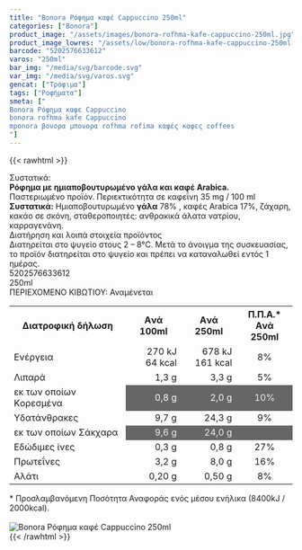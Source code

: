```yaml
---
title: "Bonora Ρόφημα καφέ Cappuccino 250ml"
categories: ["Bonora"]
product_image: "/assets/images/bonora-rofhma-kafe-cappuccino-250ml.jpg"
product_image_lowres: "/assets/low/bonora-rofhma-kafe-cappuccino-250ml.jpg"
barcode: "5202576633612"
varos: "250ml"
bar_img: "/media/svg/barcode.svg"
var_img: "/media/svg/varos.svg"
gencat: ["Τρόφιμα"]
tags: ["Ροφήματα"]
smeta: ["
Bonora Ρόφημα καφε Cappuccino
bonora rofhma kafe Cappuccino
mponora βονορα μπονορα rofhma rofima καφές καφες coffees
"]
---
```

{{< rawhtml >}}

<div class="sload113"><div class="product"><div id="sistatika">Συστατικά:</div><div class="alltext"><strong>Ρόφηµα µε ηµιαποβουτυρωµένο γάλα και καφέ Αrabica.</strong><br>Παστεριωµένο προϊόν. Περιεκτικότητα σε καφεΐνη 35 mg / 100 ml<br><strong>Συστατικά:</strong> Ηµιαποβουτυρωµένο <strong>γάλα</strong> 78% , καφές Arabica 17%, ζάχαρη, κακάο σε σκόνη, σταθεροποιητές: ανθρακικά άλατα νατρίου, καρραγενάνη.</div><div id="loipa">Διατήρηση και λοιπά στοιχεία προϊόντος</div><div class="alltext">Διατηρείται στο ψυγείο στους 2 – 8°C. Μετά το άνοιγµα της συσκευασίας, το προϊόν διατηρείται στο ψυγείο και πρέπει να καταναλωθεί εντός 1 ηµέρας.</div><div id="barcode"><div id="barimage1"></div><span id="bartext">5202576633612</span></div><div id="varos"><div id="varosimage1"></div><span id="varostext">250ml</span></div><div id="kivotio">ΠΕΡΙΕΧΟΜΕΝΟ ΚΙΒΩΤΙΟΥ: Αναμένεται</div><div></div><div class="tabout"><table id="diatable"><tbody><tr><th>Διατροφική δήλωση</th><th>Aνά 100ml</th><th>Aνά 250ml</th><th>Π.Π.Α.*<br>Aνά 250ml</th></tr><tr><td class="texr2">Ενέργεια</td><td style="text-align:right" data-sheets-value="{&quot;1&quot;:2,&quot;2&quot;:&quot;270 kJ64 kcal&quot;}">270 kJ<br>64 kcal</td><td style="text-align:right" data-sheets-value="{&quot;1&quot;:2,&quot;2&quot;:&quot;678 kJ161 kcal&quot;}">678 kJ<br>161 kcal</td><td style="text-align:center" data-sheets-value="{&quot;1&quot;:3,&quot;3&quot;:0.08}" data-sheets-numberformat="{&quot;1&quot;:3,&quot;2&quot;:&quot;0%&quot;,&quot;3&quot;:1}">8%</td></tr><tr><td class="texr2">Λιπαρά</td><td style="text-align:right" data-sheets-value="{&quot;1&quot;:2,&quot;2&quot;:&quot;1,3 g&quot;}">1,3 g</td><td style="text-align:right" data-sheets-value="{&quot;1&quot;:2,&quot;2&quot;:&quot;3,3 g&quot;}">3,3 g</td><td style="text-align:center" data-sheets-value="{&quot;1&quot;:3,&quot;3&quot;:0.05}" data-sheets-numberformat="{&quot;1&quot;:3,&quot;2&quot;:&quot;0%&quot;,&quot;3&quot;:1}">5%</td></tr><tr><td class="gray">εκ των οποίων Kορεσµένα</td><td style="text-align:right;background-color:#666" data-sheets-value="{&quot;1&quot;:2,&quot;2&quot;:&quot;0,8 g&quot;}"><span style="color:#fff">0,8 g</span></td><td style="text-align:right;background-color:#666" data-sheets-value="{&quot;1&quot;:2,&quot;2&quot;:&quot;2,0 g&quot;}"><span style="color:#fff">2,0 g</span></td><td style="background-color:#666;text-align:center" data-sheets-value="{&quot;1&quot;:3,&quot;3&quot;:0.1}" data-sheets-numberformat="{&quot;1&quot;:3,&quot;2&quot;:&quot;0%&quot;,&quot;3&quot;:1}"><span style="color:#ecf0f1">10%</span></td></tr><tr><td class="texr2">Yδατάνθρακες</td><td style="text-align:right" data-sheets-value="{&quot;1&quot;:2,&quot;2&quot;:&quot;9,7 g&quot;}">9,7 g</td><td style="text-align:right" data-sheets-value="{&quot;1&quot;:2,&quot;2&quot;:&quot;24,3 g&quot;}">24,3 g</td><td style="text-align:center" data-sheets-value="{&quot;1&quot;:3,&quot;3&quot;:0.09}" data-sheets-numberformat="{&quot;1&quot;:3,&quot;2&quot;:&quot;0%&quot;,&quot;3&quot;:1}">9%</td></tr><tr><td class="gray">εκ των οποίων Σάκχαρα</td><td style="text-align:right;background-color:#666" data-sheets-value="{&quot;1&quot;:2,&quot;2&quot;:&quot;9,6 g&quot;}"><span style="color:#ecf0f1">9,6 g</span></td><td style="text-align:right;background-color:#666" data-sheets-value="{&quot;1&quot;:2,&quot;2&quot;:&quot;24,0 g&quot;}"><span style="color:#ecf0f1">24,0 g</span></td><td style="background-color:#666;text-align:center" data-sheets-numberformat="{&quot;1&quot;:3,&quot;2&quot;:&quot;0%&quot;,&quot;3&quot;:1}">&nbsp;</td></tr><tr><td class="texr2">Εδώδιµες ίνες</td><td style="text-align:right" data-sheets-value="{&quot;1&quot;:2,&quot;2&quot;:&quot;0,3 g&quot;}">0,3 g</td><td style="text-align:right" data-sheets-value="{&quot;1&quot;:2,&quot;2&quot;:&quot;0,8 g&quot;}">0,8 g</td><td style="text-align:center" data-sheets-value="{&quot;1&quot;:3,&quot;3&quot;:0.27}" data-sheets-numberformat="{&quot;1&quot;:3,&quot;2&quot;:&quot;0%&quot;,&quot;3&quot;:1}">27%</td></tr><tr><td class="texr2">Πρωτεΐνες</td><td style="text-align:right" data-sheets-value="{&quot;1&quot;:2,&quot;2&quot;:&quot;3,2 g&quot;}">3,2 g</td><td style="text-align:right" data-sheets-value="{&quot;1&quot;:2,&quot;2&quot;:&quot;8,0 g&quot;}">8,0 g</td><td style="text-align:center" data-sheets-value="{&quot;1&quot;:3,&quot;3&quot;:0.16}" data-sheets-numberformat="{&quot;1&quot;:3,&quot;2&quot;:&quot;0%&quot;,&quot;3&quot;:1}">16%</td></tr><tr><td class="texr2">Αλάτι</td><td style="text-align:right" data-sheets-value="{&quot;1&quot;:2,&quot;2&quot;:&quot;0,20 g&quot;}">0,20 g</td><td style="text-align:right" data-sheets-value="{&quot;1&quot;:2,&quot;2&quot;:&quot;0,50 g&quot;}">0,50 g</td><td style="text-align:center" data-sheets-value="{&quot;1&quot;:3,&quot;3&quot;:0.08}" data-sheets-numberformat="{&quot;1&quot;:3,&quot;2&quot;:&quot;0%&quot;,&quot;3&quot;:1}">8%</td></tr></tbody></table></div><div class="alltext">* Προσλαμβανόμενη Ποσότητα Αναφοράς ενός μέσου ενήλικα (8400kJ / 2000kcal).</div><br><div class="pimg"><img alt="Bonora Ρόφημα καφέ Cappuccino 250ml" title="Bonora Ρόφημα καφέ Cappuccino 250ml" src="/assets/images/bonora-rofhma-kafe-cappuccino-250ml.jpg"></div></div></div>
{{< /rawhtml >}}


